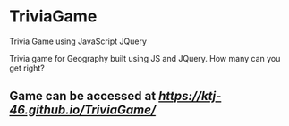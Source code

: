 # TriviaGame
Trivia Game using JavaScript JQuery


Trivia game for Geography built using JS and JQuery. How many can you get right?

## Game can be accessed at *https://ktj-46.github.io/TriviaGame/*
